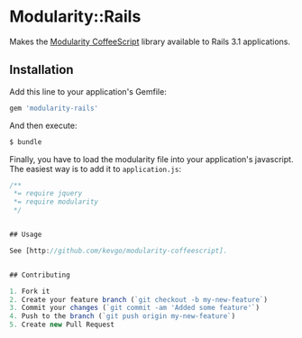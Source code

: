 # Modularity::Rails

Makes the [Modularity CoffeeScript](http://github.com/kevgo/modularity-coffeescript) library available to 
Rails 3.1 applications. 


## Installation

Add this line to your application's Gemfile:
                         
```ruby
gem 'modularity-rails'
```

And then execute:

```bash
$ bundle
```

Finally, you have to load the modularity file into your application's javascript.
The easiest way is to add it to `application.js`:

```javascript
/**                   
 *= require jquery
 *= require modularity
 */


## Usage

See [http://github.com/kevgo/modularity-coffeescript].


## Contributing

1. Fork it
2. Create your feature branch (`git checkout -b my-new-feature`)
3. Commit your changes (`git commit -am 'Added some feature'`)
4. Push to the branch (`git push origin my-new-feature`)
5. Create new Pull Request
